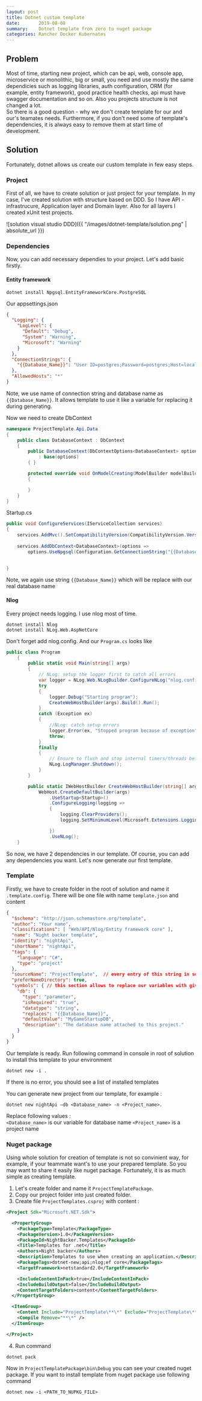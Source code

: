 ```yaml
---
layout: post
title: Dotnet custom template 
date:       2019-08-08
summary:    Dotnet template from zero to nuget package
categories: Rancher Docker Kubernates
---
```


## Problem

Most of time, starting new project, which can be api, web, console app, microservice or monolithic, big or small,
 you need and use mostly the same dependicies such as logging libraries, auth configuration, ORM (for example, entity framework), good practice health checks, api must have swagger documentation and so on. Also you projects structure is not changed a lot.  
 So there is a good question - why we don't create template for our and our's teamates needs. Furthermore, if you don't need some of template's dependencies, it is always easy to remove them at start time of development.

## Solution

Fortunately, dotnet allows us create our custom template in few easy steps.

### Project

First of all, we have to create solution or just project for your template. In my case, I've created solution with structure based on DDD. So I have API - infrastrucure, Application layer and Domain layer. Also for all layers I created xUnit test projects.

![solution visual studio DDD]({{ "/images/dotnet-template/solution.png" | absolute_url }})

### Dependencies

Now, you can add necessary dependies to your project. Let's add basic firstly. 

#### Entity framework

```console
dotnet install Npgsql.EntityFrameworkCore.PostgreSQL
```

Our appsettings.json

```json
{
  "Logging": {
    "LogLevel": {
      "Default": "Debug",
      "System": "Warning",
      "Microsoft": "Warning"
    }
  },
  "ConnectionStrings": {
    "{{Database_Name}}": "User ID=postgres;Password=postgres;Host=localhost;Port=15432;Database={{Database_Name}};Pooling=true;",    
  },
  "AllowedHosts": "*"  
}
```

Note, we use name of connection string and database name as `{{Database_Name}}`. It allows template to use it like a variable for replacing it during generating.

Now we need to create DbContext
```csharp
namespace ProjectTemplate.Api.Data
{
    public class DatabaseContext : DbContext
    {
        public DatabaseContext(DbContextOptions<DatabaseContext> options)
            : base(options)
        { }

        protected override void OnModelCreating(ModelBuilder modelBuilder)
        {

        }
    }
}
```
Startup.cs

```csharp
public void ConfigureServices(IServiceCollection services)
{
    services.AddMvc().SetCompatibilityVersion(CompatibilityVersion.Version_2_2);
    
    services.AddDbContext<DatabaseContext>(options =>
        options.UseNpgsql(Configuration.GetConnectionString("{{Database_Name}}")));

    
}
```

Note, we again use string `{{Database_Name}}` which will be replace with our real database name

#### Nlog

Every project needs logging. I use nlog most of time.

```console
dotnet install Nlog
dotnet install NLog.Web.AspNetCore
```

Don't forget add nlog.config. And our `Program.cs` looks like

```csharp
public class Program
    {
        public static void Main(string[] args)
        {
            // NLog: setup the logger first to catch all errors
            var logger = NLog.Web.NLogBuilder.ConfigureNLog("nlog.config").GetCurrentClassLogger();
            try
            {
                logger.Debug("Starting program");
                CreateWebHostBuilder(args).Build().Run();
            }
            catch (Exception ex)
            {
                //NLog: catch setup errors
                logger.Error(ex, "Stopped program because of exception");
                throw;
            }
            finally
            {
                // Ensure to flush and stop internal timers/threads before application-exit (Avoid segmentation fault on Linux)
                NLog.LogManager.Shutdown();
            }
        }

        public static IWebHostBuilder CreateWebHostBuilder(string[] args) =>
            WebHost.CreateDefaultBuilder(args)
                .UseStartup<Startup>()
                .ConfigureLogging(logging =>
                {
                    logging.ClearProviders();
                    logging.SetMinimumLevel(Microsoft.Extensions.Logging.LogLevel.Debug);

                })
                .UseNLog();
    }
```

So now, we have 2 dependencies in our template. Of course, you can add any dependencies you want.
Let's now generate our first template.

### Template

Firstly, we have to create folder in the root of solution and name it `.template.config`. There will be one file with name `template.json` and content

```json
{
  "$schema": "http://json.schemastore.org/template", 
  "author": "Your name",
  "classifications": [ "Web/API/Nlog/Entity framework core" ], 
  "name": "Night backer template", 
  "identity": "nightApi", 
  "shortName": "nightApi", 
  "tags": {
    "language": "C#", 
    "type": "project"
  },
  "sourceName": "ProjectTemplate",  // every entry of this string in source code or in project names will be replace with given value 
  "preferNameDirectory": true, 
  "symbols": { // this section allows to replace our variables with given value during generating project from template
    "db": { 
      "type": "parameter",
	  "isRequired": "true",
      "datatype": "string",
      "replaces": "{{Database_Name}}",
      "defaultValue": "MyGameStartupDB",
      "description": "The database name attached to this project."
    }		
  }
}
```

Our template is ready. Run following command in console in root of solution to install this template to your environment

```console
dotnet new -i .
```

If there is no error, you should see a list of installed templates

You can generate new project from our template, for example :

```console
dotnet new nightApi –db <Database_name> -n <Project_name>.
```

Replace following values :  
`<Database_name>` is our variable for database name
`<Project_name>` is a project name

### Nuget package

Using whole solution for creation of template is not so convinient way, for example, if your teammate want's to use your prepared template.
 So you may want to share it easily like nuget package. Fortunately, it is as much simple as creating template.

1. Let's create folder and name it `ProjectTemplatePackage`.
2. Copy our project folder into just created folder. 
3. Create file `ProjectTemplates.csproj` with content :

```xml
<Project Sdk="Microsoft.NET.Sdk">

  <PropertyGroup>
    <PackageType>Template</PackageType>
    <PackageVersion>1.0</PackageVersion>
    <PackageId>NightBacker.Templates</PackageId>
    <Title>Templates for .net</Title>
    <Authors>Night backer</Authors>
    <Description>Templates to use when creating an application.</Description>
    <PackageTags>dotnet-new;api;nlog;ef core</PackageTags>
    <TargetFramework>netstandard2.0</TargetFramework>

    <IncludeContentInPack>true</IncludeContentInPack>
    <IncludeBuildOutput>false</IncludeBuildOutput>
    <ContentTargetFolders>content</ContentTargetFolders>
  </PropertyGroup>

  <ItemGroup>
    <Content Include="ProjectTemplate\**\*" Exclude="ProjectTemplate\**\bin\**;ProjectTemplate\**\obj\**" />
    <Compile Remove="**\*" />
  </ItemGroup>

</Project>
```

4. Run command

```console
dotnet pack
```

Now in `ProjectTemplatePackage\bin\Debug` you can see your created nuget package. 
If you want to install template from nuget package use following command

```console
dotnet new -i <PATH_TO_NUPKG_FILE>
```

